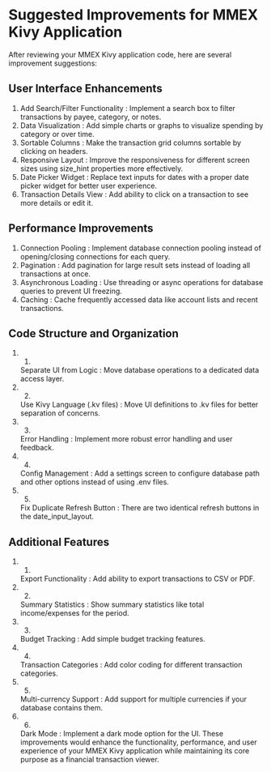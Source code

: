 # Suggested Improvements for MMEX Kivy Application

After reviewing your MMEX Kivy application code, here are several improvement suggestions:

## User Interface Enhancements

1. Add Search/Filter Functionality : Implement a search box to filter 
   transactions by payee, category, or notes.
2. Data Visualization : Add simple charts or graphs to visualize spending by 
   category or over time.
3. Sortable Columns : Make the transaction grid columns sortable by clicking on headers.
4. Responsive Layout : Improve the responsiveness for different screen sizes 
   using size_hint properties more effectively.
5. Date Picker Widget : Replace text inputs for dates with a proper date picker 
   widget for better user experience.
6. Transaction Details View : Add ability to click on a transaction to see more 
   details or edit it.

## Performance Improvements

1. Connection Pooling : Implement database connection pooling instead of opening/closing connections for each query.
2. Pagination : Add pagination for large result sets instead of loading all transactions at once.
3. Asynchronous Loading : Use threading or async operations for database queries to prevent UI freezing.
4. Caching : Cache frequently accessed data like account lists and recent transactions.

## Code Structure and Organization

1. 1.
   Separate UI from Logic : Move database operations to a dedicated data access layer.
2. 2.
   Use Kivy Language (.kv files) : Move UI definitions to .kv files for better separation of concerns.
3. 3.
   Error Handling : Implement more robust error handling and user feedback.
4. 4.
   Config Management : Add a settings screen to configure database path and other options instead of using .env files.
5. 5.
   Fix Duplicate Refresh Button : There are two identical refresh buttons in the date_input_layout.
## Additional Features
1. 1.
   Export Functionality : Add ability to export transactions to CSV or PDF.
2. 2.
   Summary Statistics : Show summary statistics like total income/expenses for the period.
3. 3.
   Budget Tracking : Add simple budget tracking features.
4. 4.
   Transaction Categories : Add color coding for different transaction categories.
5. 5.
   Multi-currency Support : Add support for multiple currencies if your database contains them.
6. 6.
   Dark Mode : Implement a dark mode option for the UI.
These improvements would enhance the functionality, performance, and user experience of your MMEX Kivy application while maintaining its core purpose as a financial transaction viewer.